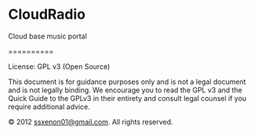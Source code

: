 CloudRadio
==========

Cloud base music portal


==========

License: GPL v3  (Open Source)

This document is for guidance purposes only and is not a legal document and is not legally binding.
We encourage you to read the GPL v3 and the Quick Guide to the GPLv3 in their entirety and consult legal counsel if you require additional advice.


© 2012 ssxenon01@gmail.com. All rights reserved.